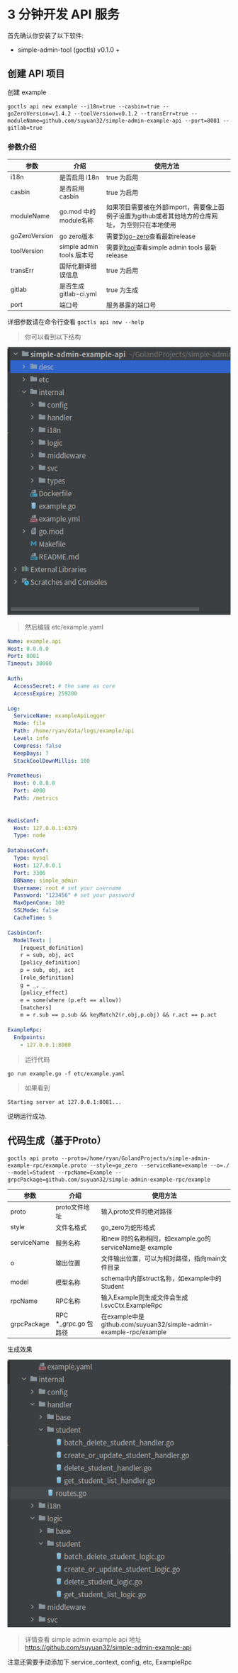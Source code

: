 # 3 分钟开发 API 服务

首先确认你安装了以下软件:
- simple-admin-tool (goctls) v0.1.0 +


## 创建 API 项目
创建 example
```shell
goctls api new example --i18n=true --casbin=true --goZeroVersion=v1.4.2 --toolVersion=v0.1.2 --transErr=true --moduleName=github.com/suyuan32/simple-admin-example-api --port=8081 --gitlab=true

```

### 参数介绍

| 参数            | 介绍                     | 使用方法                                                                                               |
|---------------|------------------------|----------------------------------------------------------------------------------------------------|
| i18n          | 是否启用 i18n              | true 为启用                                                                                           |
| casbin        | 是否启用 casbin            | true 为启用                                                                                           |
| moduleName    | go.mod 中的module名称      | 如果项目需要被在外部import，需要像上面例子设置为github或者其他地方的仓库网址， 为空则只在本地使用                                            |
| goZeroVersion | go zero版本              | 需要到[go-zero](https://github.com/zeromicro/go-zero/releases)查看最新release                             |
| toolVersion   | simple admin tools 版本号 | 需要到[tool](https://github.com/suyuan32/simple-admin-tools/releases)查看simple admin  tools 最新 release |
| transErr      | 国际化翻译错误信息              | true 为启用                                                                                           |
| gitlab        | 是否生成 gitlab-ci.yml     | true 为生成                                                                                           |
| port          | 端口号                    | 服务暴露的端口号                                                                                           |

详细参数请在命令行查看 `goctls api new --help`

> 你可以看到以下结构

![Example](../../assets/example-struct.png)


> 然后编辑 etc/example.yaml

```yaml
Name: example.api
Host: 0.0.0.0
Port: 8081
Timeout: 30000

Auth:
  AccessSecret: # the same as core
  AccessExpire: 259200

Log:
  ServiceName: exampleApiLogger
  Mode: file
  Path: /home/ryan/data/logs/example/api
  Level: info
  Compress: false
  KeepDays: 7
  StackCoolDownMillis: 100

Prometheus:
  Host: 0.0.0.0
  Port: 4000
  Path: /metrics


RedisConf:
  Host: 127.0.0.1:6379
  Type: node

DatabaseConf:
  Type: mysql
  Host: 127.0.0.1
  Port: 3306
  DBName: simple_admin
  Username: root # set your username
  Password: "123456" # set your password
  MaxOpenConn: 100
  SSLMode: false
  CacheTime: 5

CasbinConf:
  ModelText: |
    [request_definition]
    r = sub, obj, act
    [policy_definition]
    p = sub, obj, act
    [role_definition]
    g = _, _
    [policy_effect]
    e = some(where (p.eft == allow))
    [matchers]
    m = r.sub == p.sub && keyMatch2(r.obj,p.obj) && r.act == p.act

ExampleRpc:
  Endpoints:
    - 127.0.0.1:8080
```

> 运行代码

```shell
go run example.go -f etc/example.yaml
```

> 如果看到

```shell
Starting server at 127.0.0.1:8081...
```

说明运行成功.

## 代码生成（基于Proto）

```shell
goctls api proto --proto=/home/ryan/GolandProjects/simple-admin-example-rpc/example.proto --style=go_zero --serviceName=example --o=./ --model=Student --rpcName=Example --grpcPackage=github.com/suyuan32/simple-admin-example-rpc/example
```
| 参数          | 介绍                | 使用方法                                                           |
|-------------|-------------------|----------------------------------------------------------------|
| proto       | proto文件地址         | 输入proto文件的绝对路径                                                 |
| style       | 文件名格式             | go_zero为蛇形格式                                                   |
| serviceName | 服务名称              | 和new 时的名称相同，如example.go的serviceName是 example                   |
| o           | 输出位置              | 文件输出位置，可以为相对路径，指向main文件目录                                      |
| model       | 模型名称              | schema中内部struct名称，如example中的Student                            |
| rpcName     | RPC名称             | 输入Example则生成文件会生成l.svcCtx.ExampleRpc                           |
| grpcPackage | RPC *_grpc.go 包路径 | 在example中是github.com/suyuan32/simple-admin-example-rpc/example |

生成效果

![pic](../../assets/api_gen_struct.png)

> 详情查看 simple admin example api 地址 https://github.com/suyuan32/simple-admin-example-api

注意还需要手动添加下 service_context, config, etc, ExampleRpc